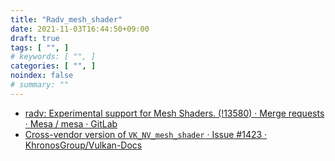 ```yaml
---
title: "Radv_mesh_shader"
date: 2021-11-03T16:44:50+09:00
draft: true
tags: [ "", ]
# keywords: [ "", ]
categories: [ "", ]
noindex: false
# summary: ""
---
```


 * [radv: Experimental support for Mesh Shaders. (!13580) · Merge requests · Mesa / mesa · GitLab](https://gitlab.freedesktop.org/mesa/mesa/-/merge_requests/13580)
 * [Cross-vendor version of `VK_NV_mesh_shader` · Issue #1423 · KhronosGroup/Vulkan-Docs](https://github.com/KhronosGroup/Vulkan-Docs/issues/1423)
